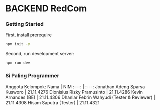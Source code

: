 # BACKEND RedCom

### Getting Started

First, install prerequire

```bash
npm init -y
```

Second, run development server:

```bash
npm run dev
```

### Si Paling Programmer

Anggota Kelompok:
Nama | NIM
:---: | :---:
Jonathan Adeng Sparsa Kusworo | 21.11.4276
Dionisius Rizky Pramusinto | 21.11.4286
Kevin Arnandes (BE) | 21.11.4306
Dhaniar Febrin Wahyudi (Tester & Reviewer) | 21.11.4308
Hisam Saputra (Tester) | 21.11.4321
